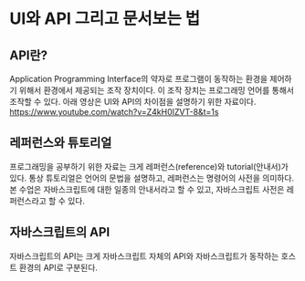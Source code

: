 # UI와 API 그리고 문서보는 법

## API란?
Application Programming Interface의 약자로 프로그램이 동작하는 환경을 제어하기 위해서 환경에서 제공되는 조작 장치이다. 
이 조작 장치는 프로그래밍 언어를 통해서 조작할 수 있다.
아래 영상은 UI와 API의 차이점을 설명하기 위한 자료이다.
https://www.youtube.com/watch?v=Z4kH0IZVT-8&t=1s

## 레퍼런스와 튜토리얼
프로그래밍을 공부하기 위한 자료는 크게 레퍼런스(reference)와 tutorial(안내서)가 있다. 
통상 튜토리얼은 언어의 문법을 설명하고, 레퍼런스는 명령어의 사전을 의미하다. 
본 수업은 자바스크립트에 대한 일종의 안내서라고 할 수 있고, 자바스크립트 사전은 레퍼런스라고 할 수 있다. 

## 자바스크립트의 API
자바스크립트의 API는 크게 자바스크립트 자체의 API와 자바스크립트가 동작하는 호스트 환경의 API로 구분된다. 